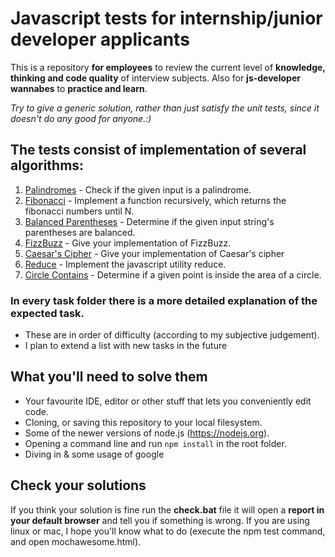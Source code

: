 # Javascript tests for internship/junior developer applicants
This is a repository **for employees** to review the current level of **knowledge, thinking and code quality** of interview subjects. Also for **js-developer wannabes** to **practice and learn**. 

*Try to give a generic solution, rather than just satisfy the unit tests, since it doesn't do any good for anyone.:)*

## The tests consist of implementation of several algorithms:
1. [Palindromes](https://github.com/tokdaniel/js-test/blob/master/tasks/1.%20Palindrome%20check/README.md) - Check if the given input is a palindrome.
2. [Fibonacci](https://github.com/tokdaniel/js-test/blob/master/tasks/2.%20Fibonacci%20-%20recursive/README.md) - Implement a function recursively, which returns the fibonacci numbers until N.
3. [Balanced Parentheses](https://github.com/tokdaniel/js-test/blob/master/tasks/3.%20Balanced%20parentheses/README.md) - Determine if the given input string's parentheses are balanced.
4. [FizzBuzz](https://github.com/tokdaniel/js-test/blob/master/tasks/4.%20FizzBuzz/README.md) - Give your implementation of FizzBuzz.
5. [Caesar's Cipher](https://github.com/tokdaniel/js-test/blob/master/tasks/5.%20Caesar%20cipher/README.md) - Give your implementation of Caesar's cipher
6. [Reduce](https://github.com/tokdaniel/js-test/tree/master/tasks/6.%20Implement%20reduce) - Implement the javascript utility reduce.
7. [Circle Contains](https://github.com/tokdaniel/js-test/tree/master/tasks/7.%20Is%20Point%20inside%20Circle) - Determine if a given point is inside the area of a circle.

### In every task folder there is a more detailed explanation of the expected task.
* These are in order of difficulty (according to my subjective judgement).
* I plan to extend a list with new tasks in the future

## What you'll need to solve them
* Your favourite IDE, editor or other stuff that lets you conveniently edit code.
* Cloning, or saving this repository to your local filesystem.
* Some of the newer versions of node.js (https://nodejs.org).
* Opening a command line and run ```npm install``` in the root folder.
* Diving in & some usage of google

## Check your solutions
If you think your solution is fine run the **check.bat** file it will open a **report in your default browser** and tell you if something is wrong. If you are using linux or mac, I hope you'll know what to do (execute the npm test command, and open mochawesome.html).
